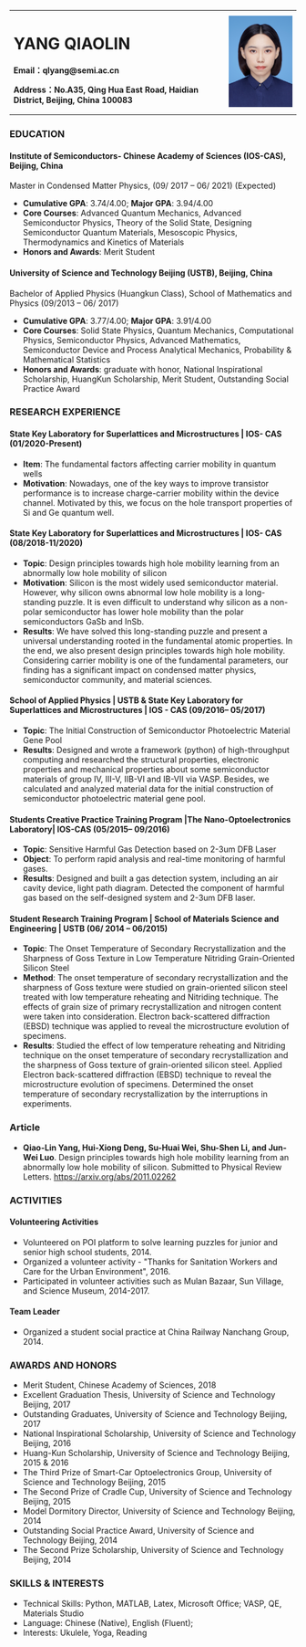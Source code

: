 <table border="0">
  <tr>
    <td width="75%">
      <h1>YANG QIAOLIN</h1>
      <p><b>Email：qlyang@semi.ac.cn</b></p>
      <p><b>Address：No.A35, Qing Hua East Road, Haidian District, Beijing, China 100083</b></p>
    </td>
    <td width="25%">
      <img src="/qlyang.jpg" width="100%">  
    </td>
  </tr>
</table>

### EDUCATION                                   
#### Institute of Semiconductors- Chinese Academy of Sciences (IOS-CAS), 				  Beijing, China
Master in Condensed Matter Physics, 	                                     (09/ 2017 – 06/ 2021) (Expected)
- **Cumulative GPA**: 3.74/4.00; **Major GPA**: 3.94/4.00
- **Core Courses**: Advanced Quantum Mechanics, Advanced Semiconductor Physics, Theory of the Solid State, Designing Semiconductor Quantum Materials, Mesoscopic Physics, Thermodynamics and Kinetics of Materials
- **Honors and Awards**: Merit Student

#### University of Science and Technology Beijing (USTB),	 									  Beijing, China
Bachelor of Applied Physics (Huangkun Class), School of Mathematics and Physics	   		  (09/2013 – 06/ 2017)
- **Cumulative GPA**: 3.77/4.00; **Major GPA**: 3.91/4.00
- **Core Courses**: Solid State Physics, Quantum Mechanics, Computational Physics, Semiconductor Physics, Advanced Mathematics, Semiconductor Device and Process Analytical Mechanics, Probability & Mathematical Statistics
- **Honors and Awards**: graduate with honor, National Inspirational Scholarship, HuangKun Scholarship, Merit Student, Outstanding Social Practice Award

### RESEARCH EXPERIENCE 
#### State Key Laboratory for Superlattices and Microstructures | IOS- CAS				 (01/2020-Present)
-	**Item**: The fundamental factors affecting carrier mobility in quantum wells
-	**Motivation**: Nowadays, one of the key ways to improve transistor performance is to increase charge-carrier mobility within the device channel. Motivated by this, we focus on the hole transport properties of Si and Ge quantum well.

#### State Key Laboratory for Superlattices and Microstructures | IOS- CAS				   (08/2018-11/2020)
-	**Topic**: Design principles towards high hole mobility learning from an abnormally low hole mobility of silicon
-	**Motivation**: Silicon is the most widely used semiconductor material. However, why silicon owns abnormal low hole mobility is a long-standing puzzle. It is even difficult to understand why silicon as a non-polar semiconductor has lower hole mobility than the polar semiconductors GaSb and InSb. 
- **Results**: We have solved this long-standing puzzle and present a universal understanding rooted in the fundamental atomic properties. In the end, we also present design principles towards high hole mobility. Considering carrier mobility is one of the fundamental parameters, our finding has a significant impact on condensed matter physics, semiconductor community, and material sciences.

#### School of Applied Physics | USTB	& State Key Laboratory for Superlattices and Microstructures | IOS - CAS			(09/2016– 05/2017)
- **Topic**: The Initial Construction of Semiconductor Photoelectric Material Gene Pool
- **Results**: Designed and wrote a framework (python) of high-throughput computing and researched the structural properties, electronic properties and mechanical properties about some semiconductor materials of group IV, III-V, IIB-VI and IB-VII via VASP. Besides, we calculated and analyzed material data for the initial construction of semiconductor photoelectric material gene pool.

#### Students Creative Practice Training Program |The Nano-Optoelectronics Laboratory| IOS-CAS 		     	(05/2015– 09/2016)
-	**Topic**: Sensitive Harmful Gas Detection based on 2-3um DFB Laser
-	**Object**: To perform rapid analysis and real-time monitoring of harmful gases.
-	**Results**: Designed and built a gas detection system, including an air cavity device, light path diagram. Detected the component of harmful gas based on the self-designed system and 2-3um DFB laser.

#### Student Research Training Program | School of Materials Science and Engineering | USTB  (06/ 2014 – 06/2015)
-	**Topic**: The Onset Temperature of Secondary Recrystallization and the Sharpness of Goss Texture in Low Temperature Nitriding Grain-Oriented Silicon Steel
-	**Method**: The onset temperature of secondary recrystallization and the sharpness of Goss texture were studied on grain-oriented silicon steel treated with low temperature reheating and Nitriding technique. The effects of grain size of primary recrystallization and nitrogen content were taken into consideration. Electron back-scattered diffraction (EBSD) technique was applied to reveal the microstructure evolution of specimens. 
-	**Results**: Studied the effect of low temperature reheating and Nitriding technique on the onset temperature of secondary recrystallization and the sharpness of Goss texture of grain-oriented silicon steel. Applied Electron back-scattered diffraction (EBSD) technique to reveal the microstructure evolution of specimens. Determined the onset temperature of secondary recrystallization by the interruptions in experiments.

### Article																						        
- **Qiao-Lin Yang, Hui-Xiong Deng, Su-Huai Wei, Shu-Shen Li, and Jun-Wei Luo**. Design principles towards high hole mobility learning from an abnormally low hole mobility of silicon. Submitted to Physical Review Letters. <https://arxiv.org/abs/2011.02262>

### ACTIVITIES                                                                  
#### Volunteering Activities 
-	Volunteered on POI platform to solve learning puzzles for junior and senior high school students, 2014.
-	Organized a volunteer activity - "Thanks for Sanitation Workers and Care for the Urban Environment", 2016.
-	Participated in volunteer activities such as Mulan Bazaar, Sun Village, and Science Museum, 2014-2017.

#### Team Leader
-	Organized a student social practice at China Railway Nanchang Group, 2014.

### AWARDS AND HONORS                                                                
-	Merit Student, Chinese Academy of Sciences, 2018
-	Excellent Graduation Thesis, University of Science and Technology Beijing, 2017
-	Outstanding Graduates, University of Science and Technology Beijing, 2017
-	National Inspirational Scholarship, University of Science and Technology Beijing, 2016
-	Huang-Kun Scholarship, University of Science and Technology Beijing, 2015 & 2016
-	The Third Prize of Smart-Car Optoelectronics Group, University of Science and Technology Beijing, 2015
-	The Second Prize of Cradle Cup, University of Science and Technology Beijing, 2015
-	Model Dormitory Director, University of Science and Technology Beijing, 2014
-	Outstanding Social Practice Award, University of Science and Technology Beijing, 2014
-	The Second Prize Scholarship, University of Science and Technology Beijing, 2014

### SKILLS & INTERESTS                                                                    
- Technical Skills: Python, MATLAB, Latex, Microsoft Office; VASP, QE, Materials Studio
-	Language: Chinese (Native), English (Fluent);  
- Interests: Ukulele, Yoga, Reading






